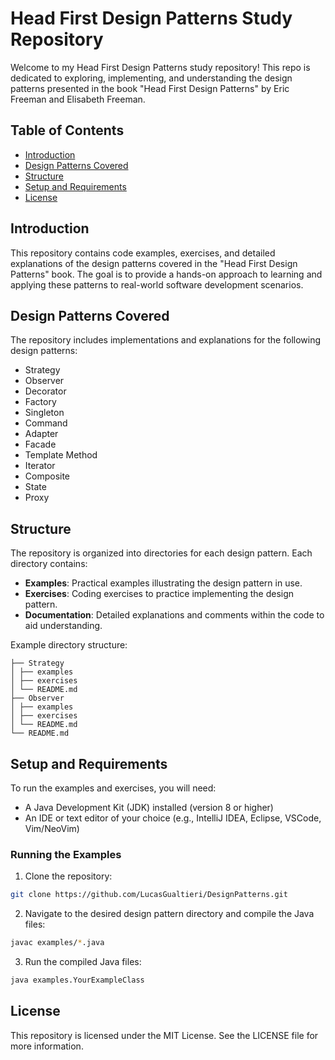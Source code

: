 # Head First Design Patterns Study Repository

Welcome to my Head First Design Patterns study repository! This repo is dedicated to exploring, implementing, and understanding the design patterns presented in the book "Head First Design Patterns" by Eric Freeman and Elisabeth Freeman.

## Table of Contents

- [Introduction](#introduction)
- [Design Patterns Covered](#design-patterns-covered)
- [Structure](#structure)
- [Setup and Requirements](#setup-and-requirements)
- [License](#license)

## Introduction

This repository contains code examples, exercises, and detailed explanations of the design patterns covered in the "Head First Design Patterns" book. The goal is to provide a hands-on approach to learning and applying these patterns to real-world software development scenarios.

## Design Patterns Covered

The repository includes implementations and explanations for the following design patterns:

- Strategy
- Observer
- Decorator
- Factory
- Singleton
- Command
- Adapter
- Facade
- Template Method
- Iterator
- Composite
- State
- Proxy

## Structure

The repository is organized into directories for each design pattern. Each directory contains:

- **Examples**: Practical examples illustrating the design pattern in use.
- **Exercises**: Coding exercises to practice implementing the design pattern.
- **Documentation**: Detailed explanations and comments within the code to aid understanding.

Example directory structure:

```
├── Strategy
│ ├── examples
│ ├── exercises
│ └── README.md
├── Observer
│ ├── examples
│ ├── exercises
│ └── README.md
└── README.md
```

## Setup and Requirements

To run the examples and exercises, you will need:

- A Java Development Kit (JDK) installed (version 8 or higher)
- An IDE or text editor of your choice (e.g., IntelliJ IDEA, Eclipse, VSCode, Vim/NeoVim)

### Running the Examples

1. Clone the repository:
```sh
git clone https://github.com/LucasGualtieri/DesignPatterns.git
```
2. Navigate to the desired design pattern directory and compile the Java files:

```sh
javac examples/*.java
```

3. Run the compiled Java files:
```sh
java examples.YourExampleClass
```

## License
This repository is licensed under the MIT License. See the LICENSE file for more information.